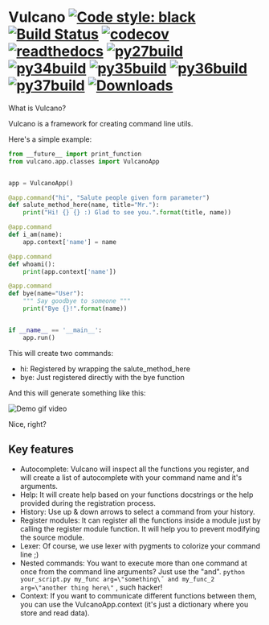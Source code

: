 Vulcano
[![Code style: black](https://img.shields.io/badge/code%20style-black-000000.svg)](https://github.com/ambv/black)
[![Build Status](https://travis-ci.org/dgarana/vulcano.svg?branch=master)](https://travis-ci.org/dgarana/vulcano)
[![codecov](https://codecov.io/gh/dgarana/vulcano/branch/master/graph/badge.svg)](https://codecov.io/gh/dgarana/vulcano)
[![readthedocs](https://readthedocs.org/projects/vulcano/badge/?version=latest)](https://vulcano.readthedocs.org)
[![py27build](http://travimg.dgarana.com/v1/dgarana/vulcano/master/Python%202.7%20Unit%20Test.svg)](https://travis-ci.org/dgarana/vulcano)
[![py34build](http://travimg.dgarana.com/v1/dgarana/vulcano/master/Python%203.4%20Unit%20Test.svg)](https://travis-ci.org/dgarana/vulcano)
[![py35build](http://travimg.dgarana.com/v1/dgarana/vulcano/master/Python%203.5%20Unit%20Test.svg)](https://travis-ci.org/dgarana/vulcano)
[![py36build](http://travimg.dgarana.com/v1/dgarana/vulcano/master/Python%203.6%20Unit%20Test.svg)](https://travis-ci.org/dgarana/vulcano)
[![py37build](http://travimg.dgarana.com/v1/dgarana/vulcano/master/Python%203.7%20Unit%20Test.svg)](https://travis-ci.org/dgarana/vulcano)
[![Downloads](https://pepy.tech/badge/vulcano)](https://pepy.tech/project/vulcano)
=======

What is Vulcano?

Vulcano is a framework for creating command line utils.

Here's a simple example:

```python
from __future__ import print_function
from vulcano.app.classes import VulcanoApp


app = VulcanoApp()

@app.command("hi", "Salute people given form parameter")
def salute_method_here(name, title="Mr."):
    print("Hi! {} {} :) Glad to see you.".format(title, name))

@app.command
def i_am(name):
    app.context['name'] = name

@app.command
def whoami():
    print(app.context['name'])

@app.command
def bye(name="User"):
    """ Say goodbye to someone """
    print("Bye {}!".format(name))


if __name__ == '__main__':
    app.run()
```

This will create two commands:
- hi: Registered by wrapping the salute_method_here
- bye: Just registered directly with the bye function

And this will generate something like this:

![Demo gif video](docs/_static/demo.gif?raw=true "Demo gif video")

Nice, right?

Key features
------------
- Autocomplete: Vulcano will inspect all the functions you register, and will create a list of autocomplete with your command name and it's arguments.
- Help: It will create help based on your functions docstrings or the help provided during the registration process.
- History: Use up & down arrows to select a command from your history.
- Register modules: It can register all the functions inside a module just by calling the register module function. It will help you to prevent modifying the source module.
- Lexer: Of course, we use lexer with pygments to colorize your command line ;)
- Nested commands: You want to execute more than one command at once from the command line arguments? Just use the "and". `python your_script.py my_func arg=\"something\˝ and my_func_2 arg=\"another thing here\"` , such hacker!
- Context: If you want to communicate different functions between them, you can use the VulcanoApp.context (it's just a dictionary where you store and read data).
